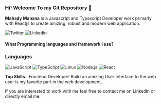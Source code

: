 ### Hi! Welcome To my Git Repository 👋

**Mahady Manana** is a Javascript and Typescript Developer work primarly with Reactjs to create amizing, robust and modern web application.

![Twitter](https://img.shields.io/twitter/url?url=https%3A%2F%2Ftwitter.com%2FMahadyManana)
![Linkedin](https://img.shields.io/linkedin/url?url=https%3A%2F%2Flinkedin.com%2FMahadyManana)
#### What Programming languages and framework I use?

### Languages

![JavaScript](https://img.shields.io/badge/-JavaScript-000?&logo=JavaScript)
![TypeScript](https://img.shields.io/badge/-TypeScript-000?&logo=TypeScript)
![Linux](https://img.shields.io/badge/-Linux-000?&logo=Linux)
![Node.js](https://img.shields.io/badge/-Node.js-000?&logo=node.js)
![React](https://img.shields.io/badge/-React-000?&logo=React)


**Top Skills** :  Frontend Developer! Build an amizing User Interface to the web user is my favorite part in the web development.


If you are interested to work with me feel free to contact me on LinkedIn or directly email me.
